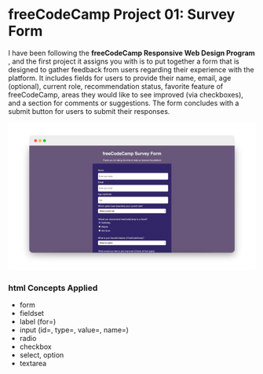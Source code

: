 # freeCodeCamp Project 01: Survey Form

I have been following the <b> freeCodeCamp Responsive Web Design Program </b>, and the first project it assigns you with is to put together a form that is designed to gather feedback from users regarding their experience with the platform. It includes fields for users to provide their name, email, age (optional), current role, recommendation status, favorite feature of freeCodeCamp, areas they would like to see improved (via checkboxes), and a section for comments or suggestions. The form concludes with a submit button for users to submit their responses.

<p align=center>
  <img src="./images/freeCodeCampSurveyForm.png" width=700>
</p>

<h3>html Concepts Applied
</h3>

- form
- fieldset
- label (for=)
- input (id=, type=, value=, name=)
- radio
- checkbox
- select, option
- textarea


